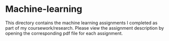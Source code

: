 # Machine-learning

This directory contains the machine learning assignments I completed as part of my coursework/research. Please view the assignment description by opening the corresponding pdf file for each assignment.

